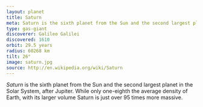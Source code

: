 ```yaml
---
layout: planet
title: Saturn
meta: Saturn is the sixth planet from the Sun and the second largest planet in the Solar System, after Jupiter.
type: gas-giant
discoverer: Galileo Galilei
discovered: 1610
orbit: 29.5 years
radius: 60268 km
tilt: 26°
image: saturn.jpg
source: http://en.wikipedia.org/wiki/Saturn
---
```


*Saturn* is the sixth planet from the Sun and the second largest planet in the Solar System, after Jupiter. While only one-eighth the average density of Earth, with its larger volume Saturn is just over 95 times more massive.
